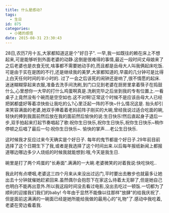 ```yaml
---
title: 什么是感动?
tags:
  - 生日
id: 875
categories:
  - 小猪的感悟
date: 2015-08-31 23:30:43
---
```


28日,农历7月十五,大家都知道这是个"好日子".
一早,我一如既往的赖在床上不想起来,可是能够听到外面老婆的动静.这倒是很难得的事情,最近一段时间丈母娘来了之后老婆也是衣食无忧,啥事都不需要她动手的,而且都是岳母大人叫我俩起床吃饭.可是由于实在是困的不行,还是继续我的美梦,大家都知道的,早晨的几分钟可是比得上白天任何时间的半小时的.
过了一会之后该死的闹钟还是响了,很不情愿的起床.迷迷糊糊穿起来衣服,准备去洗手间洗刷,到门口见到老婆在厨房里拿着筷子在捣鼓什么,心里想你一大早的打什么鸡蛋啊真是.洗刷完毕之后坐到我的专有位置上.一看桌子上竟然没有个碗而是空空如也.这不对啊!正常这个时候不是应该岳母大人已经把粥都盛好等着凉快些让我吃的么?心里泛起一阵的不快~什么情况这是.
抬头却引来笑容满面的老婆,她双手捧着着老妈前阵子刚买的大碗,曾经我说过适合吃面的碗,轻快的捧到我面前然后放在我的面前然后愉快的说:生日快乐!然后直起身子退后一步,双手拍起来打起节奏唱起了歌:祝你生日快乐,祝你生日快乐,祝你生日快乐~稍作停顿之后唱了最后一句:祝你生日快乐~.
愉快的掌声....老公生日快乐.

这时候我才反应过来今天确实是个好日子.
每年的鬼节都是个好日子.29年前目前选择了这个日期生下了我,或者是我选择了这个时间出来.以后每年报纸新闻上都报道哪边哪边多少人烧纸的时候我就能想到:哦,今天是我生日.

碗里是打了两个鸡蛋的"长寿面".满满的一大碗.老婆微笑的对着我说:快吃快吃..

我此时有点哽咽,老婆这三四个月来从来没出过远门,平时要出去散步也就最多让她出去十分钟就催她赶紧回来.虽然偶尔会抱怨下在家这么待着太无聊了,但是她自己也明白不能再出意外.所以我这段时间没去看过电影,没出去吃过一顿饭.一切都为了顺利的迎接我们我们的baby!
今年由于显然不能像以往那样"放肆"的给我庆祝了.但是面前这满满的一碗面已经是她所能给我做的最用心的"礼物"了.感动中我吃着,老婆在旁边看着我.